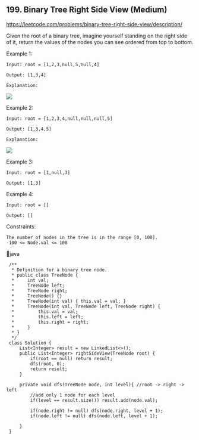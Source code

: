 ## 199. Binary Tree Right Side View (Medium)
https://leetcode.com/problems/binary-tree-right-side-view/description/

Given the root of a binary tree, imagine yourself standing on the right side of it, return the values of the nodes you can see ordered from top to bottom.

 

Example 1:

    Input: root = [1,2,3,null,5,null,4]
    
    Output: [1,3,4]
    
    Explanation:

![](https://assets.leetcode.com/uploads/2024/11/24/tmpd5jn43fs-1.png)

Example 2:

    Input: root = [1,2,3,4,null,null,null,5]
    
    Output: [1,3,4,5]
    
    Explanation:

![](https://assets.leetcode.com/uploads/2024/11/24/tmpkpe40xeh-1.png)

Example 3:

    Input: root = [1,null,3]
    
    Output: [1,3]

Example 4:

    Input: root = []
    
    Output: []

 

Constraints:
  
    The number of nodes in the tree is in the range [0, 100].
    -100 <= Node.val <= 100
  

      
  🤪java
  
     /**
      * Definition for a binary tree node.
      * public class TreeNode {
      *     int val;
      *     TreeNode left;
      *     TreeNode right;
      *     TreeNode() {}
      *     TreeNode(int val) { this.val = val; }
      *     TreeNode(int val, TreeNode left, TreeNode right) {
      *         this.val = val;
      *         this.left = left;
      *         this.right = right;
      *     }
      * }
      */
     class Solution {
         List<Integer> result = new LinkedList<>();
         public List<Integer> rightSideView(TreeNode root) {
             if(root == null) return result;
             dfs(root, 0);
             return result;
         }
     
         private void dfs(TreeNode node, int level){ //root -> right -> left
             //add only 1 node for each level
             if(level == result.size()) result.add(node.val);
     
             if(node.right != null) dfs(node.right, level + 1);
             if(node.left != null) dfs(node.left, level + 1);
     
         }
     }
